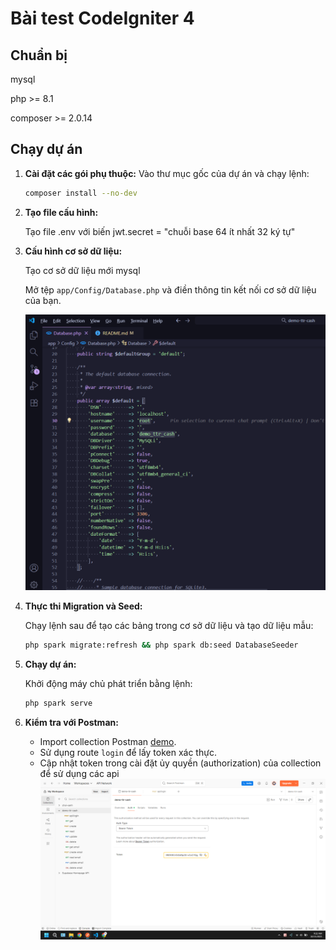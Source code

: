 # Bài test CodeIgniter 4

## Chuẩn bị

mysql

php >= 8.1

composer >= 2.0.14

## Chạy dự án

1.  **Cài đặt các gói phụ thuộc:**
    Vào thư mục gốc của dự án và chạy lệnh:

    ```bash
    composer install --no-dev
    ```

2.  **Tạo file cấu hình:**

    Tạo file .env với biến jwt.secret = "chuỗi base 64 ít nhất 32 ký tự"

3.  **Cấu hình cơ sở dữ liệu:**

    Tạo cơ sở dữ liệu mới mysql

    Mở tệp `app/Config/Database.php` và điền thông tin kết nối cơ sở dữ liệu của bạn.

    ![Alt text](./doc/img/db-config.png)

4.  **Thực thi Migration và Seed:**

    Chạy lệnh sau để tạo các bảng trong cơ sở dữ liệu và tạo dữ liệu mẫu:

    ```bash
    php spark migrate:refresh && php spark db:seed DatabaseSeeder
    ```

5.  **Chạy dự án:**

    Khởi động máy chủ phát triển bằng lệnh:

    ```bash
    php spark serve
    ```

6.  **Kiểm tra với Postman:**

    - Import collection Postman [demo](./doc/demo-collection.json).
    - Sử dụng route `login` để lấy token xác thực.
    - Cập nhật token trong cài đặt ủy quyền (authorization) của collection để sử dụng các api
      ![Alt text](./doc/img/collection-auth-token.png)
